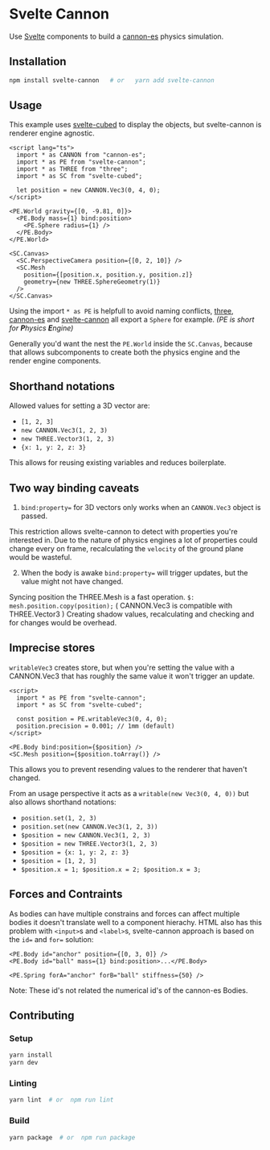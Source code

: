 # Svelte Cannon

Use [Svelte](https://svelte.dev/) components to build a [cannon-es](https://pmndrs.github.io/cannon-es/) physics simulation.

## Installation

```sh
npm install svelte-cannon   # or   yarn add svelte-cannon
```

## Usage

This example uses [svelte-cubed](https://svelte-cubed.vercel.app/) to display the objects, but svelte-cannon is renderer engine agnostic.

```svelte
<script lang="ts">
  import * as CANNON from "cannon-es";
  import * as PE from "svelte-cannon";
  import * as THREE from "three";
  import * as SC from "svelte-cubed";

  let position = new CANNON.Vec3(0, 4, 0);
</script>

<PE.World gravity={[0, -9.81, 0]}>
  <PE.Body mass={1} bind:position>
    <PE.Sphere radius={1} />
  </PE.Body>
</PE.World>

<SC.Canvas>
  <SC.PerspectiveCamera position={[0, 2, 10]} />
  <SC.Mesh
    position={[position.x, position.y, position.z]}
    geometry={new THREE.SphereGeometry(1)}
  />
</SC.Canvas>
```

Using the import `* as PE` is helpfull to avoid naming conflicts, [three](https://threejs.org/docs/#api/en/math/Sphere), [cannon-es](https://pmndrs.github.io/cannon-es/docs/classes/Sphere.html) and [svelte-cannon](./src/lib/components/Sphere.svelte) all export a `Sphere` for example.
_(PE is short for **P**hysics **E**ngine)_

Generally you'd want the nest the `PE.World` inside the `SC.Canvas`, because that allows subcomponents to create both the physics engine and the render engine components.

## Shorthand notations

Allowed values for setting a 3D vector are:

- `[1, 2, 3]`
- `new CANNON.Vec3(1, 2, 3)`
- `new THREE.Vector3(1, 2, 3)`
- `{x: 1, y: 2, z: 3}`

This allows for reusing existing variables and reduces boilerplate.

## Two way binding caveats

1. `bind:property=` for 3D vectors only works when an `CANNON.Vec3` object is passed.

This restriction allows svelte-cannon to detect with properties you're interested in.
Due to the nature of physics engines a lot of properties could change every on frame, recalculating the `velocity` of the ground plane would be wasteful.

2. When the body is awake `bind:property=` will trigger updates, but the value might not have changed.

Syncing position the THREE.Mesh is a fast operation.
`$: mesh.position.copy(position);` ( CANNON.Vec3 is compatible with THREE.Vector3 )
Creating shadow values, recalculating and checking and for changes would be overhead.

## Imprecise stores

`writableVec3` creates store, but when you're setting the value with a CANNON.Vec3 that has roughly the same value it won't trigger an update.

```svelte
<script>
  import * as PE from "svelte-cannon";
  import * as SC from "svelte-cubed";

  const position = PE.writableVec3(0, 4, 0);
  position.precision = 0.001; // 1mm (default)
</script>

<PE.Body bind:position={$position} />
<SC.Mesh position={$position.toArray()} />
```

This allows you to prevent resending values to the renderer that haven't changed.

From an usage perspective it acts as a `writable(new Vec3(0, 4, 0))` but also allows shorthand notations:

- `position.set(1, 2, 3)`
- `position.set(new CANNON.Vec3(1, 2, 3))`
- `$position = new CANNON.Vec3(1, 2, 3)`
- `$position = new THREE.Vector3(1, 2, 3)`
- `$position = {x: 1, y: 2, z: 3}`
- `$position = [1, 2, 3]`
- `$position.x = 1; $position.x = 2; $position.x = 3;`

## Forces and Contraints

As bodies can have multiple constrains and forces can affect multiple bodies it doesn't translate well to a component hierachy. HTML also has this problem with `<input>`s and `<label>`s, svelte-cannon approach is based on the `id=` and `for=` solution:

```svelte
<PE.Body id="anchor" position={[0, 3, 0]} />
<PE.Body id="ball" mass={1} bind:position>...</PE.Body>

<PE.Spring forA="anchor" forB="ball" stiffness={50} />
```

Note: These id's not related the numerical id's of the cannon-es Bodies.

## Contributing

### Setup

```sh
yarn install
yarn dev
```

### Linting

```sh
yarn lint  # or  npm run lint
```

### Build

```sh
yarn package  # or  npm run package
```
